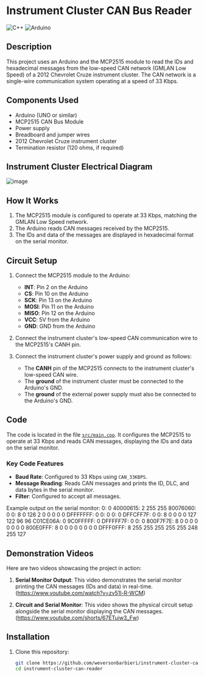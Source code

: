 # Instrument Cluster CAN Bus Reader

![C++](https://img.shields.io/badge/language-C++-blue.svg)
![Arduino](https://img.shields.io/badge/platform-Arduino-blue.svg)

## Description

This project uses an Arduino and the MCP2515 module to read the IDs and hexadecimal messages from the low-speed CAN network (GMLAN Low Speed) of a 2012 Chevrolet Cruze instrument cluster. The CAN network is a single-wire communication system operating at a speed of 33 Kbps.

## Components Used

- Arduino (UNO or similar)
- MCP2515 CAN Bus Module
- Power supply
- Breadboard and jumper wires
- 2012 Chevrolet Cruze instrument cluster
- Termination resistor (120 ohms, if required)

## Instrument Cluster Electrical Diagram

![image](https://github.com/user-attachments/assets/e2f15cab-0b67-4962-a6a8-ff0f4bd27791)


## How It Works

1. The MCP2515 module is configured to operate at 33 Kbps, matching the GMLAN Low Speed network.
2. The Arduino reads CAN messages received by the MCP2515.
3. The IDs and data of the messages are displayed in hexadecimal format on the serial monitor.

## Circuit Setup

1. Connect the MCP2515 module to the Arduino:
   - **INT**: Pin 2 on the Arduino
   - **CS**: Pin 10 on the Arduino
   - **SCK**: Pin 13 on the Arduino
   - **MOSI**: Pin 11 on the Arduino
   - **MISO**: Pin 12 on the Arduino
   - **VCC**: 5V from the Arduino
   - **GND**: GND from the Arduino

2. Connect the instrument cluster's low-speed CAN communication wire to the MCP2515's CANH pin.

3. Connect the instrument cluster's power supply and ground as follows:
   - The **CANH** pin of the MCP2515 connects to the instrument cluster's low-speed CAN wire.
   - The **ground** of the instrument cluster must be connected to the Arduino's GND.
   - The **ground** of the external power supply must also be connected to the Arduino's GND.

## Code

The code is located in the file [`src/main.cpp`](src/main.cpp). It configures the MCP2515 to operate at 33 Kbps and reads CAN messages, displaying the IDs and data on the serial monitor.

### Key Code Features

- **Baud Rate**: Configured to 33 Kbps using `CAN_33KBPS`.
- **Message Reading**: Reads CAN messages and prints the ID, DLC, and data bytes in the serial monitor.
- **Filter**: Configured to accept all messages.

Example output on the serial monitor:
0: 0 
40000615: 2 255 255 
80076060: 0 
0: 8 0 126 2 0 0 0 0 0 
DFFFFFFF: 0 
0: 0 
0: 0 
DFFCFF7F: 0 
0: 8 0 0 0 0 127 122 96 96 
C01CE06A: 0 
9C0FFFFF: 0 
DFFFFF7F: 0 
0: 0 
800F7F7E: 8 0 0 0 0 0 0 0 0 
800E0FFF: 8 0 0 0 0 0 0 0 0 
DFFF0FFF: 8 255 255 255 255 255 248 255 127


## Demonstration Videos

Here are two videos showcasing the project in action:

1. **Serial Monitor Output**: This video demonstrates the serial monitor printing the CAN messages (IDs and data) in real-time.  
   (https://www.youtube.com/watch?v=zv51l-R-WCM)

2. **Circuit and Serial Monitor**: This video shows the physical circuit setup alongside the serial monitor displaying the CAN messages.  
   (https://www.youtube.com/shorts/67ETuiw3_Fw)



## Installation

1. Clone this repository:
   ```sh
   git clone https://github.com/weversonbarbieri/instrument-cluster-can-reader.git
   cd instrument-cluster-can-reader
